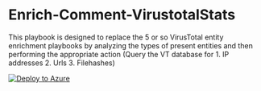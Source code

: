 # Enrich-Comment-VirustotalStats
This playbook is designed to replace the 5 or so VirusTotal entity enrichment playbooks by analyzing the types of present entities and then performing the appropriate action (Query the VT database for 1. IP addresses 2. Urls 3. Filehashes)


[![Deploy to Azure](https://aka.ms/deploytoazurebutton)](https://portal.azure.com/#create/Microsoft.Template/uri/https%3A%2F%2Fraw.githubusercontent.com%2FJakeD-5Q%2FDeployPlaybooks%2Fmain%2FEnrich-Comment-VirustotalStats%2Fazuredeploy.json)
